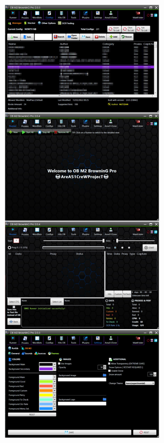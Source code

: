 
![image](https://github.com/Area51Crew/OB-M2-Browning/blob/main/Immagine%202022-02-14%20221431.jpg)
![image](https://github.com/Area51Crew/OB-M2-Browning/blob/main/Immagine%202022-02-04%20102218.jpg?raw=true)
![image](https://raw.githubusercontent.com/Area51Crew/OB-M2-Browning/main/Immagine%202022-02-04%20104617.jpg)
![image](https://github.com/Area51Crew/OB-M2-Browning/blob/main/Immagine%202022-02-14%20222504.jpg)
